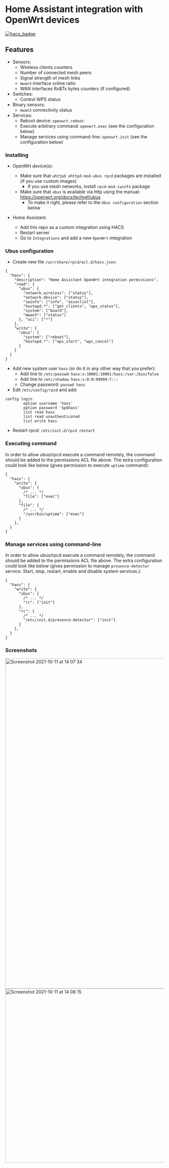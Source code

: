 # Home Assistant integration with OpenWrt devices

[![hacs_badge](https://img.shields.io/badge/HACS-custom-orange.svg?style=for-the-badge)](https://github.com/custom-components/hacs)


## Features

* Sensors:
  * Wireless clients counters
  * Number of connected mesh peers
  * Signal strength of mesh links
  * `mwan3` interface online ratio
  * WAN interfaces Rx&Tx bytes counters (if configured)
* Switches:
  * Control WPS status
* Binary sensors:
  * `mwan3` connectivity status
* Services:
  * Reboot device: `openwrt.reboot`
  * Execute arbitrary command: `openwrt.exec` (see the configuration below)
  * Manage services using command-line: `openwrt.init` (see the configuration below)

### Installing

* OpenWrt device(s):
  * Make sure that `uhttpd uhttpd-mod-ubus rpcd` packages are installed (if you use custom images)
    * If you use mesh networks, install `rpcd-mod-iwinfo` package
  * Make sure that `ubus` is available via http using the manual: <https://openwrt.org/docs/techref/ubus>
    * To make it right, please refer to the `Ubus configuration` section below

* Home Assistant:
  * Add this repo as a custom integration using HACS
  * Restart server
  * Go to `Integrations` and add a new `OpenWrt` integration

### Ubus configuration

* Create new file `/usr/share/rpcd/acl.d/hass.json`:

```jsonc
{
  "hass": {
    "description": "Home Assistant OpenWrt integration permissions",
    "read": {
      "ubus": {
        "network.wireless": ["status"],
        "network.device": ["status"],
        "iwinfo": ["info", "assoclist"],
        "hostapd.*": ["get_clients", "wps_status"],
        "system": ["board"],
        "mwan3": ["status"]
      }, "uci": ["*"]
    },
    "write": {
      "ubus": {
        "system": ["reboot"],
        "hostapd.*": ["wps_start", "wps_cancel"]
      }
    }
  }
}

```

* Add new system user `hass` (or do it in any other way that you prefer):
  * Add line to `/etc/passwd`: `hass:x:10001:10001:hass:/var:/bin/false`
  * Add line to `/etc/shadow`: `hass:x:0:0:99999:7:::`
  * Change password: `passwd hass`
* Edit `/etc/config/rpcd` and add:

```
config login
        option username 'hass'
        option password '$p$hass'
        list read hass
        list read unauthenticated
        list write hass
```

* Restart rpcd: `/etc/init.d/rpcd restart`

### Executing command

In order to allow ubus/rpcd execute a command remotely, the command should be added to the permissions ACL file above. The extra configuration could look like below (gives permission to execute `uptime` command):

```jsonc
{
  "hass": {
    "write": {
      "ubus": {
        /* ... */
        "file": ["exec"]
      },
      "file": {
        /* ... */
        "/usr/bin/uptime": ["exec"]
      }
    },
  }
}
```

### Manage services using command-line

In order to allow ubus/rpcd execute a command remotely, the command should be added to the permissions ACL file above. The extra configuration could look like below (gives permission to manage `presence-detector` service. Start, stop, restart, enable and disable system services.):

```jsonc
{
  "hass": {
    "write": {
      "ubus": {
        /* ... */
        "rc": ["init"]
      },
      "rc": {
        /* ... */
        "/etc/init.d/presence-detector": ["init"]
      }
    },
  }
}
```

### Screenshots

<img width="1050" alt="Screenshot 2021-10-11 at 14 07 34" src="https://user-images.githubusercontent.com/159124/136787603-04d3f48f-5726-45ab-94f1-c3c3b8b39c53.png">

<img width="554" alt="Screenshot 2021-10-11 at 14 08 15" src="https://user-images.githubusercontent.com/159124/136787627-01e527a7-cf7f-4527-8330-8aa68f22d13e.png">
